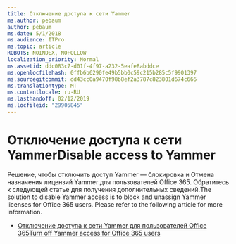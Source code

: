 ```yaml
---
title: Отключение доступа к сети Yammer
ms.author: pebaum
author: pebaum
ms.date: 5/1/2018
ms.audience: ITPro
ms.topic: article
ROBOTS: NOINDEX, NOFOLLOW
localization_priority: Normal
ms.assetid: ddc083c7-d01f-4f97-a232-5eafe8abddce
ms.openlocfilehash: 0ffb6b6290fe49b5bb0c59c215b285c5f9901397
ms.sourcegitcommit: dd43cc0a9470f98b8ef2a3787c823801d674c666
ms.translationtype: MT
ms.contentlocale: ru-RU
ms.lasthandoff: 02/12/2019
ms.locfileid: "29905845"
---
```

# <a name="disable-access-to-yammer"></a><span data-ttu-id="d79e9-102">Отключение доступа к сети Yammer</span><span class="sxs-lookup"><span data-stu-id="d79e9-102">Disable access to Yammer</span></span>

<span data-ttu-id="d79e9-p101">Решение, чтобы отключить доступ Yammer — блокировка и Отмена назначения лицензий Yammer для пользователей Office 365. Обратитесь к следующей статье для получения дополнительных сведений.</span><span class="sxs-lookup"><span data-stu-id="d79e9-p101">The solution to disable Yammer access is to block and unassign Yammer licenses for Office 365 users. Please refer to the following article for more information.</span></span>
  
- [<span data-ttu-id="d79e9-105">Отключение доступа к сети Yammer для пользователей Office 365</span><span class="sxs-lookup"><span data-stu-id="d79e9-105">Turn off Yammer access for Office 365 users</span></span>](https://support.office.com/article/1f79bfad-f713-4143-aa5d-5584985ce53a)
    

